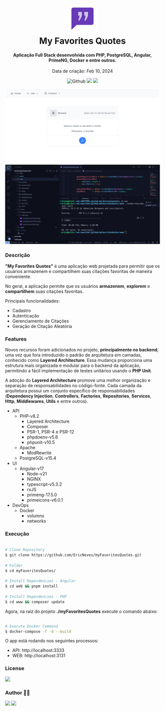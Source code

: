 <h1 align="center">
  <br />
  <img src=".github/quote-96.png">
  <br />
  My Favorites Quotes
  <br />
</h1>

<h4 align="center">
  Aplicação Full Stack desenvolvida com PHP, PostgreSQL, Angular, PrimeNG, Docker e entre outros.
</h4> 

<p align="center">Data de criação: Feb 10, 2024</p>

<p align="center">
  <img src="https://img.shields.io/github/last-commit/ericneves/myfavoritesquotes?display_timestamp=author&style=flat-square&logo=github&logoColor=white&labelColor=%236c6eff&color=yellow" alt="Github">
  <img src="https://img.shields.io/github/languages/top/ericneves/myfavoritesquotes?style=flat-square&logo=php&logoColor=white">
  <img src="https://img.shields.io/github/license/ericneves/myfavoritesquotes?style=flat-square&color=%232563EB">
</p>

![screenshot](.github/screenA.png)
![screenshot](.github/screenB.png)

### Descrição

**"My Favorites Quotes"** é uma aplicação web projetada para permitir que os usuários armazenem e compartilhem suas citações favoritas de maneira conveniente.

No geral, a aplicação permite que os usuários **armazenem**, **explorem** e **compartilhem** suas citações favoritas.

Principais funcionalidades:
  * Cadastro
  * Autenticação
  * Gerenciamento de Citações
  * Geração de Citação Aleatória

### Features

Novos recursos foram adicionados no projeto, **principalmente no backend**, uma vez que fora introduzido o padrão de arquitetura em camadas, conhecido como **Layered Architecture**. Essa mudança proporciona uma estrutura mais organizada e modular para o backend da aplicação, permitindo a fácil implementação de testes unitários usando o **PHP Unit**.

A adoção do **Layered Architecture** promove uma melhor organização e separação de responsabilidades no código-fonte. Cada camada da arquitetura possui um conjunto específico de responsabilidades (**Dependency Injection**, **Controllers**, **Factories**, **Repositories**, **Services**, **Http**, **Middlewares**, **Utils** e entre outros).

* API
  * PHP-v8.2
    * Layered Architecture
    * Composer
    * PSR-1, PSR-4 e PSR-12
    * phpdoenv-v5.6
    * phpunit-v10.5
  * Apache
    * ModRewrite
  * PostgreSQL-v15.4
* UI
  * Angular-v17
    * Node-v21
    * NGINX
    * typescript-v5.3.2
    * rxJS
    * primeng-17.5.0
    * primeicons-v6.0.1
* DevOps
  * Docker
    * volumns
    * networks
  
### Execução

```sh

# Clone Repository
$ git clone https://github.com/EricNeves/myFavoritesQuotes.git

# Folder
$ cd myFavoritesQuotes/

# Install Dependencies - Angular
$ cd web && pnpm install

# Install Dependencies - PHP
$ cd www && composer update


```

Agora, na raiz do projeto **./myFavoritesQuotes** execute o comando abaixo:

```sh

# Execute Docker Command
$ docker-compose -f -d --build

```

O app está rodando nos seguintes processos:

* API: http://localhost:3333 
* WEB: http://localhost:3131 

### License 

<img src="https://img.shields.io/github/license/ericneves/myfavoritesquotes?style=flat-square&color=%232563EB">

### Author 🧑‍💻
<a href="https://www.instagram.com/ericneves_dev/"><img src="https://img.shields.io/badge/Instagram-E4405F?style=for-the-badge&logo=instagram&logoColor=white"></a> <a href="https://linkedin.com/in/ericnevesrr"> <img src="https://img.shields.io/badge/LinkedIn-0077B5?style=for-the-badge&logo=linkedin&logoColor=white"></a>